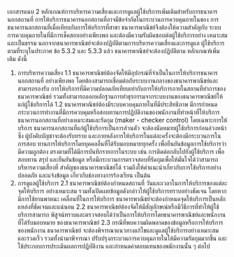 เอกสารแนบ 2
หลักเกณฑ์การบริหารความเสี่ยงและการดูแลผู้ใช้บริการเพิ่มเติมสำหรับการธนาคารนอกสถานที่
การให้บริการธนาคารนอกสถานที่อาจมีข้อจำกัดในกระบวนการควบคุมภายในของ
การธนาคารนอกสถานที่เมื่อเทียบกับการให้บริการที่สาขา ธนาคารพาณิชย์จึงต้องให้ความสำคัญกับ
ระบบการควบคุมภายในที่มีการเช็คสอบอย่างเพียงพอ และต้องมีความรับผิดชอบต่อผู้ใช้บริการอย่าง
เหมาะสมและเป็นธรรม นอกจากธนาคารพาณิชย์จะต้องปฏิบัติตามการบริหารความเสี่ยงและการดูแล
ผู้ใช้บริการตามที่ระบุในประกาศ ข้อ 5.3.2 และ 5.3.3 แล้ว ธนาคารพาณิชย์จะต้องปฏิบัติตาม
หลักเกณฑ์เพิ่มเติม ดังนี้
1. การบริหารความเสี่ยง
1.1 ธนาคารพาณิชย์ต้องจัดให้มีอุปกรณ์ที่จำเป็นในการให้บริการธนาคารนอกสถานที่
อย่างเพียงพอ โดยต้องสามารถเชื่อมต่อกับระบบงานกลางของธนาคารพาณิชย์และสามารถรองรับ
การให้บริการที่มีความปลอดภัยเทียบเท่ากับการให้บริการภายในสถานที่ทําการของธนาคารพาณิชย์
รวมทั้งสามารถออกหลักฐานการทำธุรกรรมจากระบบงานของธนาคารพาณิชย์ให้แก่ผู้ใช้บริการได้
1.2 ธนาคารพาณิชย์ต้องมีระบบควบคุมภายในที่มีประสิทธิภาพ มีการกำหนด
กระบวนการทำงานที่มีการควบคุมหรือสอบทานการปฏิบัติงานของพนักงานที่ทำหน้าที่ให้บริการ
ธนาคารนอกสถานที่อย่างเหมาะสมและรัดกุม (maker - checker control) โดยเฉพาะการให้บริการ
ธนาคารนอกสถานที่แก่ผู้ใช้บริการเป็นการส่วนตัว จะต้องนัดหมายผู้ใช้บริการก่อนล่วงหน้า ซึ่ง
ผู้บังคับบัญชาจะต้องรับทราบ และภายหลังการให้บริการในแต่ละครั้งจะต้องมีกระบวนการในการสอบ
ทานการให้บริการโดยบุคคลอื่นที่ได้รับมอบหมายทุกครั้ง เพื่อยืนยันข้อมูลการใช้บริการว่ามีความถูกต้อง
ตรงตามที่ได้มีการบันทึกรายการในระบบ เช่น การติดต่อกลับไปยังผู้ใช้บริการ เพื่อสอบทาน สรุป
และยืนยันข้อมูล หรือมีกระบวนการตรวจสอบที่รัดกุมเพื่อให้มั่นใจได้ว่าสามารถบริหารความเสี่ยงที่
สําคัญของธนาคารพาณิชย์ได้ รวมถึงให้คำแนะนำเกี่ยวกับการใช้บริการอย่างปลอดภัย และแจ้งข้อมูล
เกี่ยวกับช่องทางการร้องเรียน เป็นต้น
2. การดูแลผู้ใช้บริการ
2.1 ธนาคารพาณิชย์ต้องกำหนดสถานที่ วันและเวลาในการให้บริการของแต่ละจุดให้บริการ
อย่างเหมาะสม รวมทั้งเปิดเผยข้อมูลดังกล่าวให้ผู้ใช้บริการทราบอย่างชัดเจน โดยหากมีการใช้ยานพาหนะ
เคลื่อนที่ในการให้บริการ ธนาคารพาณิชย์จะต้องกำหนดจุดให้บริการเป็นหลักแหล่งที่ชัดเจนและแน่นอน
2.2 ธนาคารพาณิชย์ต้องจัดให้มีสัญลักษณ์หรือมีวิธีการที่ทำให้ผู้ใช้บริการสามารถ
พิสูจน์ทราบและตรวจสอบได้ว่าเป็นการให้บริการโดยธนาคารพาณิชย์และพนักงานที่ได้รับมอบหมาย
ของธนาคารพาณิชย์
2.3 กรณีที่พบความผิดพลาดของข้อมูลหรือการให้บริการของพนักงาน ธนาคารพาณิชย์
จะต้องพิจารณาแนวทางแก้ไขและดูแลผู้ใช้บริการอย่างเหมาะสมและรวดเร็ว รวมทั้งนำมาพิจารณา
ปรับปรุงกระบวนการควบคุมภายในให้มีความรัดกุมมากขึ้น และใช้ประกอบการประเมินผลการปฏิบัติงาน
และกําหนดค่าตอบแทนของพนักงานนั้น ๆ ต่อไป
